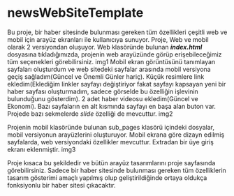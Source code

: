 # newsWebSiteTemplate
  Bu proje, bir haber sitesinde bulunması gereken tüm özellikleri çeşitli web ve mobil için arayüz ekranları ile kullanıcıya sunuyor. Proje, Web ve mobil olarak 2 versiyondan oluşuyor. Web klasöründe bulunan <strong><i>index.html</i></strong> dosyasına tıkladığımızda, projenin web arayüzünde görüp erişebileceğimiz tüm seçenekleri görebilirsiniz.
img1
  Mobil ekran görüntüsünü tanımlayan sayfaları oluşturdum ve web sitedeki sayfalar arasında mobil versiyona geçiş sağladım(Güncel ve Önemli Günler hariç). Küçük resimlere link ekledim(Eklediğim linkler sayfayı değiştiriyor fakat sayfayı kapsayan yeni bir haber sayfası oluşturmadım, sadece görselde bu özelliğin işlevinin bulunduğunu gösterdim). 2 adet haber videosu ekledim(Güncel ve Ekonomi). Bazı sayfaların en alt kısmında sayfayı en başa alan buton var.
  Projede bazı sekmelerde <i>slide</i> özelliği de mevcuttur.
  img2
  
  Projenin mobil klasöründe bulunan sub_pages klasörü içindeki dosyalar, mobil versiyonun arayüzlerini oluşturuyor. Mobil ekrana göre dizayn edilmiş sayfalarda, web versiyondaki özellikler mevcuttur. Extradan bir üye giriş ekranı eklenmiştir.
  img3
  
  Proje kısaca bu şekildedir ve bütün arayüz tasarımlarını proje sayfasında görebilirsiniz. Sadece bir haber sitesinde bulunması gereken tüm özelliklerin tasarım gösterimi amaçlı yapılmış olup geliştirildiğinde ortaya oldukça fonksiyonlu bir haber sitesi çıkacaktır. 

